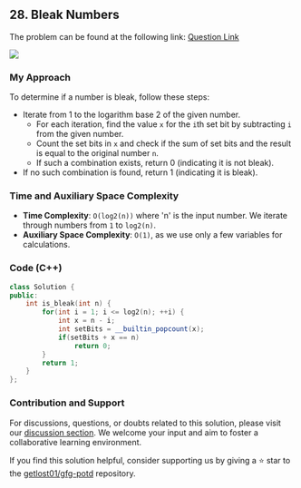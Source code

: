 ## 28. Bleak Numbers
The problem can be found at the following link: [Question Link](https://practice.geeksforgeeks.org/problems/bleak-numbers1552/1)

![](https://badgen.net/badge/Level/Medium/yellow)

### My Approach

To determine if a number is bleak, follow these steps:
- Iterate from 1 to the logarithm base 2 of the given number.
	- For each iteration, find the value `x` for the `i`th set bit by subtracting `i` from the given number.
	- Count the set bits in `x` and check if the sum of set bits and the result is equal to the original number `n`.
	- If such a combination exists, return 0 (indicating it is not bleak).
- If no such combination is found, return 1 (indicating it is bleak).

### Time and Auxiliary Space Complexity

- **Time Complexity**: `O(log2(n))` where 'n' is the input number. We iterate through numbers from `1` to `log2(n)`.
- **Auxiliary Space Complexity**: `O(1)`, as we use only a few variables for calculations.

### Code (C++)
```cpp
class Solution {
public:
    int is_bleak(int n) {
        for(int i = 1; i <= log2(n); ++i) {
            int x = n - i;
            int setBits = __builtin_popcount(x);
            if(setBits + x == n)
                return 0;
        }
        return 1;
    }
};
```

### Contribution and Support

For discussions, questions, or doubts related to this solution, please visit our [discussion section](https://github.com/getlost01/gfg-potd/discussions). We welcome your input and aim to foster a collaborative learning environment.

If you find this solution helpful, consider supporting us by giving a ⭐ star to the [getlost01/gfg-potd](https://github.com/getlost01/gfg-potd) repository.